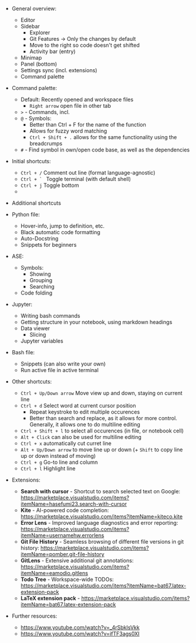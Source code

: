 - General overview:
  - Editor
  - Sidebar
    - Explorer
    - Git Features -> Only the changes by default
    - Move to the right so code doesn't get shifted
    - Activity bar (entry)
  - Minimap
  - Panel (bottom)
  - Settings sync (incl. extensions)
  - Command palette

- Command palette:
  - Default: Recently opened and workspace files
    - `Right arrow` open file in other tab
  - `>` - Commands, incl. 
  - `@` - Symbols:
    - Better than Ctrl + F for the name of the function
    - Allows for fuzzy word matching
    - `Ctrl + Shift + .` allows for the same functionality using the breadcrumps
  - `#` - Find symbol in own/open code base, as well as the dependencies

- Initial shortcuts:
  - `Ctrl + /` Comment out line (format language-agnostic)
  - ``Ctrl + ` `` Toggle terminal (with default shell)
  - `Ctrl + j` Toggle bottom
  - 

- Additional shortcuts

- Python file:
  - Hover-info, jump to definition, etc.
  - Black automatic code formatting
  - Auto-Docstring
  - Snippets for beginners

- ASE:
  - Symbols:
    - Showing
    - Grouping
    - Searching
  - Code folding

- Jupyter:
  - Writing bash commands
  - Getting structure in your notebook, using markdown headings
  - Data viewer
    - Slicing
  - Jupyter variables

- Bash file:
  - Snippets (can also write your own)
  - Run active file in active terminal

- Other shortcuts:
  - `Ctrl + Up/Down arrow` Move view up and down, staying on current line
  - `Ctrl + d` Select word at current cursor position
    - Repeat keystroke to edit multiple occurences
    - Better than search and replace, as it allows for more control. Generally, it allows one to do multiline editing
  - `Ctrl + Shift + l` to select all occurences (in file, or notebook cell)
  - `Alt + Click` can also be used for multiline editing
  - `Ctrl + x` automatically cut curret line
  - `Alt + Up/Down arrow` to move line up or down (+ `Shift` to copy line up or down instead of moving)
  - `Ctrl + g` Go-to line and column
  - `Ctrl + l` Highlight line

- Extensions:
    - **Search with cursor** - Shortcut to search selected text on Google: https://marketplace.visualstudio.com/items?itemName=hasefumi23.search-with-cursor
    - **Kite** - AI-powered code completion: https://marketplace.visualstudio.com/items?itemName=kiteco.kite
    - **Error Lens** - Improved language diagnostics and error reporting: https://marketplace.visualstudio.com/items?itemName=usernamehw.errorlens
    - **Git File History** - Seamless browsing of different file versions in git history: https://marketplace.visualstudio.com/items?itemName=pomber.git-file-history
    - **GitLens** - Extensive additional git annotations: https://marketplace.visualstudio.com/items?itemName=eamodio.gitlens
    - **Todo Tree** - Workspace-wide TODOs: https://marketplace.visualstudio.com/items?itemName=bat67.latex-extension-pack
    - **LaTeX extension pack** - https://marketplace.visualstudio.com/items?itemName=bat67.latex-extension-pack

- Further resources:
  - https://www.youtube.com/watch?v=_4rSbklsVkk
  - https://www.youtube.com/watch?v=ifTF3ags0XI